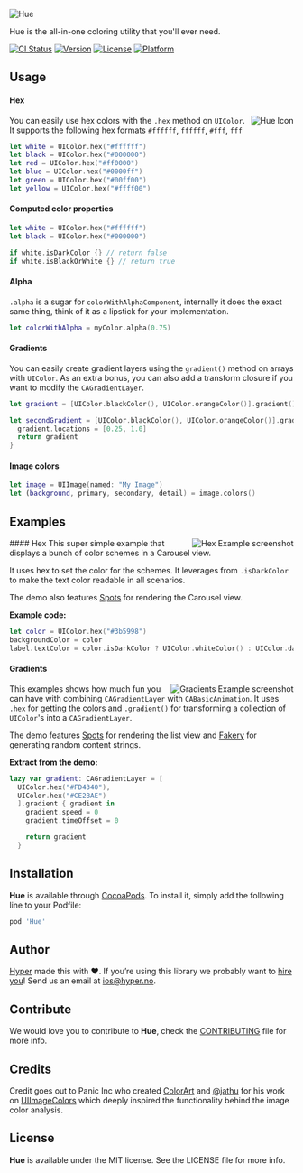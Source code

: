 ![Hue](https://github.com/hyperoslo/Hue/blob/master/Images/cover.png)

Hue is the all-in-one coloring utility that you'll ever need.

[![CI Status](http://img.shields.io/travis/hyperoslo/Hue.svg?style=flat)](https://travis-ci.org/hyperoslo/Hue)
[![Version](https://img.shields.io/cocoapods/v/Hue.svg?style=flat)](http://cocoadocs.org/docsets/Hue)
[![License](https://img.shields.io/cocoapods/l/Hue.svg?style=flat)](http://cocoadocs.org/docsets/Hue)
[![Platform](https://img.shields.io/cocoapods/p/Hue.svg?style=flat)](http://cocoadocs.org/docsets/Hue)

## Usage

#### Hex
<img src="https://raw.githubusercontent.com/hyperoslo/Hue/master/Images/icon_v3.png" alt="Hue Icon" align="right" />You can easily use hex colors with the `.hex` method on `UIColor`. It supports the following hex formats `#ffffff`, `ffffff`, `#fff`, `fff`
```swift
let white = UIColor.hex("#ffffff")
let black = UIColor.hex("#000000")
let red = UIColor.hex("#ff0000")
let blue = UIColor.hex("#0000ff")
let green = UIColor.hex("#00ff00")
let yellow = UIColor.hex("#ffff00")
```

#### Computed color properties
```swift
let white = UIColor.hex("#ffffff")
let black = UIColor.hex("#000000")

if white.isDarkColor {} // return false
if white.isBlackOrWhite {} // return true
```

#### Alpha
`.alpha` is a sugar for `colorWithAlphaComponent`, internally it does the exact same thing, think of it as a
lipstick for your implementation.
```swift
let colorWithAlpha = myColor.alpha(0.75)
```

#### Gradients
You can easily create gradient layers using the `gradient()` method on arrays with `UIColor`.
As an extra bonus, you can also add a transform closure if you want to modify the `CAGradientLayer`.

```swift
let gradient = [UIColor.blackColor(), UIColor.orangeColor()].gradient()

let secondGradient = [UIColor.blackColor(), UIColor.orangeColor()].gradient { gradient in
  gradient.locations = [0.25, 1.0]
  return gradient
}
```

#### Image colors
```swift
let image = UIImage(named: "My Image")
let (background, primary, secondary, detail) = image.colors()
```

## Examples
<img src="https://raw.githubusercontent.com/hyperoslo/Hue/master/Images/hex-screenshot.png" alt="Hex Example screenshot" align="right" />
#### Hex
This super simple example that displays a bunch of color schemes in a Carousel view. 

It uses hex to set the color for the schemes. It leverages from `.isDarkColor` to make the text color readable in all scenarios. 

The demo also features [Spots](http://github.com/hyperoslo/Spots) for rendering the Carousel view.

**Example code:**

```swift
let color = UIColor.hex("#3b5998")
backgroundColor = color
label.textColor = color.isDarkColor ? UIColor.whiteColor() : UIColor.darkGrayColor()
```

#### Gradients
<img src="https://raw.githubusercontent.com/hyperoslo/Hue/master/Images/gradients-screenshot.gif" alt="Gradients Example screenshot" align="right" />

This examples shows how much fun you can have with combining `CAGradientLayer` with `CABasicAnimation`. It uses `.hex` for getting the colors and `.gradient()` for transforming
a collection of `UIColor`'s into a `CAGradientLayer`. 

The demo features [Spots](http://github.com/hyperoslo/Spots) for rendering the list view and [Fakery](https://github.com/vadymmarkov/Fakery) for generating random content strings.

**Extract from the demo:**
```swift
lazy var gradient: CAGradientLayer = [
  UIColor.hex("#FD4340"),
  UIColor.hex("#CE2BAE")
  ].gradient { gradient in
    gradient.speed = 0
    gradient.timeOffset = 0

    return gradient
  }
```

## Installation

**Hue** is available through [CocoaPods](http://cocoapods.org). To install
it, simply add the following line to your Podfile:

```ruby
pod 'Hue'
```

## Author

[Hyper](http://hyper.no) made this with ❤️. If you’re using this library we probably want to [hire you](https://github.com/hyperoslo/iOS-playbook/blob/master/HYPER_RECIPES.md)! Send us an email at ios@hyper.no.

## Contribute

We would love you to contribute to **Hue**, check the [CONTRIBUTING](https://github.com/hyperoslo/Hue/blob/master/CONTRIBUTING.md) file for more info.

## Credits

Credit goes out to Panic Inc who created [ColorArt](https://github.com/panicinc/ColorArt) and [@jathu](https://github.com/jathu) for his work on [UIImageColors](https://github.com/jathu/UIImageColors) which deeply inspired the functionality behind the image color analysis.

## License

**Hue** is available under the MIT license. See the LICENSE file for more info.
